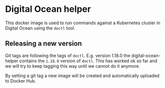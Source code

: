 # Digital Ocean helper

This docker image is used to run commands against a Kubernetes cluster in Digital Ocean using the `doctl` tool.

## Releasing a new version

Git tags are following the tags of `doctl`. E.g. version 1.18.0 the digital-ocean-helper contains the `1.18.0` version of `doctl`. This has worked ok so far and we will try to keep tagging this way until we cannot do it anymore.

By setting a git tag a new image will be created and automatically uploaded to Docker Hub.
